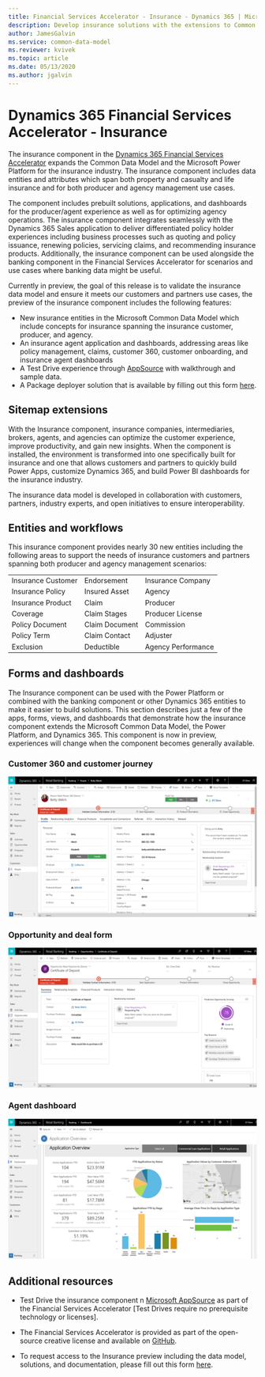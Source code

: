```yaml
---
title: Financial Services Accelerator - Insurance - Dynamics 365 | Microsoft Docs
description: Develop insurance solutions with the extensions to Common Data Model and the built-in forms, views, and dashboards of the Dynamics 365 Financial Services Accelerator.
author: JamesGalvin
ms.service: common-data-model
ms.reviewer: kvivek
ms.topic: article
ms.date: 05/13/2020
ms.author: jgalvin
---
```



# Dynamics 365 Financial Services Accelerator - Insurance

The insurance component in the [Dynamics 365 Financial Services Accelerator](https://appsource.microsoft.com/product/dynamics-crm/msfsi.bankingcommondatamodel?tab=Overview) expands the Common Data Model and the Microsoft Power Platform for the insurance industry. The insurance component includes data entities and attributes which span both property and casualty and life insurance and for both producer and agency management use cases. 

The component includes prebuilt solutions, applications, and dashboards for the producer/agent experience as well as for optimizing agency operations. The insurance component integrates seamlessly with the Dynamics 365 Sales application to deliver differentiated policy holder experiences including business processes such as quoting and policy issuance, renewing policies, servicing claims, and recommending insurance products. Additionally, the insurance component can be used alongside the banking component in the Financial Services Accelerator for scenarios and use cases where banking data might be useful.

Currently in preview, the goal of this release is to validate the insurance data model and ensure it meets our customers and partners use cases, the preview of the insurance component includes the following features:

- New insurance entities in the Microsoft Common Data Model which include concepts for insurance spanning the insurance customer, producer, and agency. 
-	An insurance agent application and dashboards, addressing areas like policy management, claims, customer 360, customer onboarding, and insurance agent dashboards
-	A Test Drive experience through [AppSource](https://appsource.microsoft.com/en-us/product/dynamics-365/msfsi.bankingcommondatamodel?tab=Overview) with walkthrough and sample data.
-	A Package deployer solution that is available by filling out this form [here](https://experience.dynamics.com/accelerators/). 

## Sitemap extensions

With the Insurance component, insurance companies, intermediaries, brokers, agents, and agencies can optimize the customer experience, improve productivity, and gain new insights. When the component is installed, the environment is transformed into one specifically built for insurance and one that allows customers and partners to quickly build Power Apps, customize Dynamics 365, and build Power BI dashboards for the insurance industry.

The insurance data model is developed in collaboration with customers, partners, industry experts, and open initiatives to ensure interoperability.


## Entities and workflows

This insurance component provides nearly 30 new entities including the following areas to support the needs of insurance customers and partners spanning both producer and agency management scenarios: 

| | | |
| ------- | -----------------|------------------|
|Insurance Customer |Endorsement |Insurance Company |
|Insurance Policy |Insured Asset |Agency |
|Insurance Product |Claim |Producer |
|Coverage |Claim Stages  |Producer License |
|Policy Document |Claim Document | Commission |
|Policy Term |Claim Contact | Adjuster |
|Exclusion |Deductible |Agency Performance  |

## Forms and dashboards

The Insurance component can be used with the Power Platform or combined with the banking component or other Dynamics 365 entities to make it easier to build solutions. This section describes just a few of the apps, forms, views, and dashboards that demonstrate how the insurance component extends the Microsoft Common Data Model, the Power Platform, and Dynamics 365. This component is now in preview, experiences will change when the component becomes generally available.

### Customer 360 and customer journey

![Customer 360 form](media/banking-contact.png)

### Opportunity and deal form

![Opportunity form](media/banking-opp.png)

### Agent dashboard

![Branch Manager dashboards](media/banking-branch.png)

## Additional resources

- Test Drive the insurance component n [Microsoft AppSource](https://appsource.microsoft.com/en-us/product/dynamics-crm/msfsi.bankingcommondatamodel?tab=Overview) as part of the Financial Services Accelerator [Test Drives require no prerequisite technology or licenses].

- The Financial Services Accelerator is provided as part of the open-source creative license and available on [GitHub](https://github.com/microsoft/Industry-Accelerator-FinancialServices).

- To request access to the Insurance preview including the data model, solutions, and documentation, please fill out this form [here](https://experience.dynamics.com/accelerators/).  
